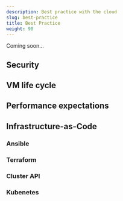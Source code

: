 ```yaml
---
description: Best practice with the cloud
slug: best-practice
title: Best Practice
weight: 90
---
```


Coming soon...


## Security

## VM life cycle

## Performance expectations

## Infrastructure-as-Code

### Ansible

### Terraform

### Cluster API

### Kubenetes
